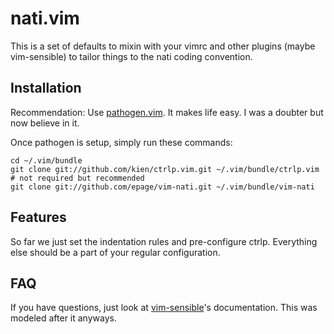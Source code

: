 # nati.vim

This is a set of defaults to mixin with your vimrc and other plugins (maybe
vim-sensible) to tailor things to the nati coding convention.

## Installation

Recommendation: Use [pathogen.vim](https://github.com/tpope/vim-pathogen). It
makes life easy. I was a doubter but now believe in it.

Once pathogen is setup, simply run these commands:

    cd ~/.vim/bundle
    git clone git://github.com/kien/ctrlp.vim.git ~/.vim/bundle/ctrlp.vim # not required but recommended
    git clone git://github.com/epage/vim-nati.git ~/.vim/bundle/vim-nati

## Features

So far we just set the indentation rules and pre-configure ctrlp.  Everything
else should be a part of your regular configuration.

[source]: https://github.com/epage/vim-nati/tree/master/plugin/nati.vim

## FAQ

If you have questions, just look at
[vim-sensible](https://github.com/tpope/vim-sensible)'s documentation. This was
modeled after it anyways.
